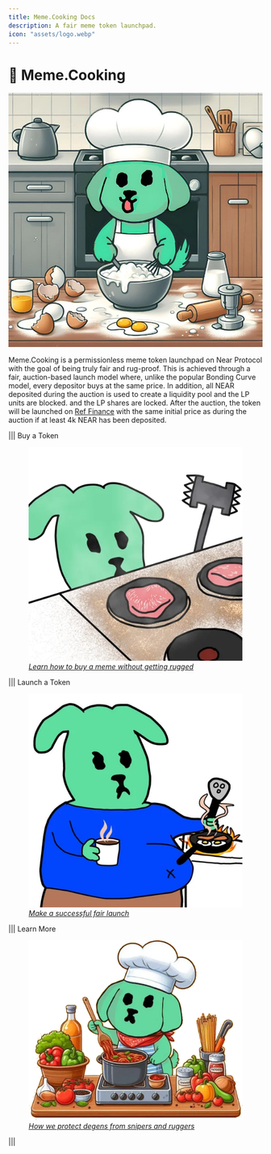 ```yaml
---
title: Meme.Cooking Docs
description: A fair meme token launchpad.
icon: "assets/logo.webp"
---
```


# 🥳 Meme.Cooking

![meme.cooking](assets/header.png)

Meme.Cooking is a permissionless meme token launchpad on Near Protocol with the goal of being truly fair and rug-proof.
This is achieved through a fair, auction-based launch model where, unlike the popular Bonding Curve model, every depositor buys at the same price.
In addition, all NEAR deposited during the auction is used to create a liquidity pool and the LP units are blocked.
and the LP shares are locked.
After the auction, the token will be launched on [Ref Finance](https://app.ref.finance) with the same initial price as during the auction if at least 4k NEAR has been deposited.

||| Buy a Token
<a href="/for-buyers/buy-a-token"><figure class="content-center"><img src="/assets/yummi.webp" alt="Learn how to buy a meme without getting rugged"><figcaption class="caption"><em>Learn how to buy a meme without getting rugged</em></figcaption></figure></a>
||| Launch a Token
<a href="/for-cooks/create-a-token"><figure class="content-center"><img src="/assets/fat.webp" alt="Make a successful fair launch"><figcaption class="caption"><em>Make a successful fair launch</em></figcaption></figure></a>
||| Learn More
<a href="/for-buyers/how-it-works"><figure class="content-center"><img src="/assets/cooking.webp" alt="How we protect degens from snipers and ruggers"><figcaption class="caption"><em>How we protect degens from snipers and ruggers</em></figcaption></figure></a>
|||
